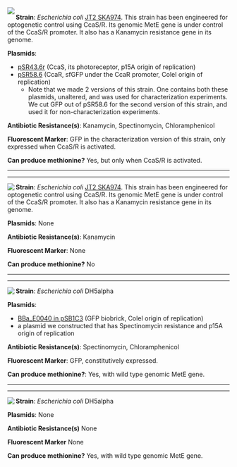 
<img align="left" src="http://2018.igem.org/wiki/images/a/a9/T--Waterloo--MeetMicro_JT2CcaSR.png">

**Strain**: _Escherichia coli_ [JT2 SKA974](https://www.addgene.org/80403/). This strain has been engineered for optogenetic control using CcaS/R. Its genomic MetE gene is under control of the CcaS/R promoter. It also has a Kanamycin resistance gene in its genome. 

**Plasmids**:
- [pSR43.6r](https://www.addgene.org/63197/) (CcaS, its photoreceptor, p15A origin of replication)
- [pSR58.6](https://www.addgene.org/63176/) (CcaR, sfGFP under the CcaR promoter, ColeI origin of replication)
  - Note that we made 2 versions of this strain. One contains both these plasmids, unaltered, and was used for characterization 
 experiments. We cut GFP out of pSR58.6 for the second version of this strain, and used it for non-characterization experiments.   
 
**Antibiotic Resistance(s)**: Kanamycin, Spectinomycin, Chloramphenicol 

**Fluorescent Marker**: GFP in the characterization version of this strain, only expressed when CcaS/R is activated.

**Can produce methionine?** Yes, but only when CcaS/R is activated. 


___________________________________
___________________________________


<img align="left" src="http://2018.igem.org/wiki/images/5/56/T--Waterloo--MeetMicro_JT2.png">



**Strain**: _Escherichia coli_ [JT2 SKA974](https://www.addgene.org/80403/). 
This strain has been engineered for optogenetic control using CcaS/R. Its genomic MetE gene is under control of the CcaS/R promoter. It also has a Kanamycin resistance gene in its genome. 

**Plasmids**: None

**Antibiotic Resistance(s)**: Kanamycin

**Fluorescent Marker**: None

**Can produce methionine?** No 

___________________________________
___________________________________



<img align="left" src="http://2018.igem.org/wiki/images/c/c9/T--Waterloo--MeetMicro_GFP.png">

**Strain**: _Escherichia coli_ DH5alpha 

**Plasmids**:
- [BBa_E0040 in pSB1C3](http://parts.igem.org/Part:BBa_E0040) (GFP biobrick, ColeI origin of replication)
- a plasmid we constructed that has Spectinomycin resistance and p15A origin of replication

**Antibiotic Resistance(s)**: Spectinomycin, Chloramphenicol 

**Fluorescent Marker**: GFP, constitutively expressed. 

**Can produce methionine?**: Yes, with wild type genomic MetE gene. 


___________________________________
___________________________________



<img align="left" src="http://2018.igem.org/wiki/images/9/92/T--Waterloo--MeetMicro_dh5.png">

**Strain**: _Escherichia coli_ DH5alpha

**Plasmids**: None

**Antibiotic Resistance(s)** None

**Fluorescent Marker** None

**Can produce methionine?** Yes, with wild type genomic MetE gene. 
